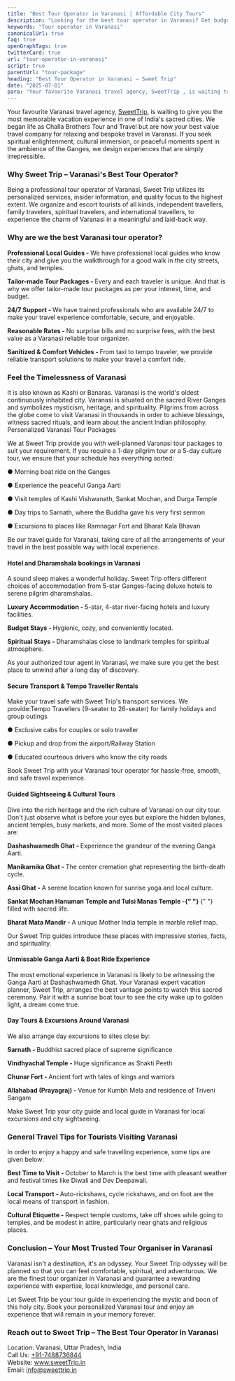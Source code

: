 ```yaml
---
title: "Best Tour Operator in Varanasi | Affordable City Tours"
description: "Looking for the best tour operator in Varanasi? Get budget-friendly, hassle-free tours with local insights and 24/7 support. Reserve your spot now!"
keywords: "Tour operator in Varanasi"
canonicalUrl: true
faq: true
openGraphTags: true
twitterCard: true
url: "tour-operator-in-varanasi"
script: true
parentUrl: "tour-package"
heading: "Best Tour Operator in Varanasi – Sweet Trip"
date: "2025-07-01"
para: "Your favourite Varanasi travel agency, SweetTrip , is waiting to give you the most memorable vacation experience in one of India's sacred cities. We began life as Challa Brothers Tour and Travel but are now your best value travel company for relaxing and bespoke travel in Varanasi."
---
```


<p>Your favourite Varanasi travel agency, <a href="https://sweettrip.in">SweetTrip</a>, is waiting to give
you the most memorable vacation experience in one of India's
sacred cities. We began life as Challa Brothers Tour and Travel
but are now your best value travel company for relaxing and
bespoke travel in Varanasi. If you seek spiritual enlightenment,
cultural immersion, or peaceful moments spent in the ambience of
the Ganges, we design experiences that are simply irrepressible.
</p>
<h3 className="mt-5 font-bold">
Why Sweet Trip – Varanasi's Best Tour Operator?
</h3>
<p>
                Being a professional tour operator of Varanasi, Sweet Trip
                utilizes its personalized services, insider information, and
                quality focus to the highest extent. We organize and escort
                tourists of all kinds, independent travellers, family travelers,
                spiritual travelers, and international travellers, to experience
                the charm of Varanasi in a meaningful and laid-back way.
              </p>
              <h3 className="mt-5 font-bold">
                Why are we the best Varanasi tour operator?
              </h3>
              <p>
                <strong>Professional Local Guides - </strong> We have
                professional local guides who know their city and give you the
                walkthrough for a good walk in the city streets, ghats, and
                temples.
              </p>
              <p className="mt-2">
                <strong>Tailor-made Tour Packages - </strong> Every and each
                traveler is unique. And that is why we offer tailor-made tour
                packages as per your interest, time, and budget.
              </p>
              <p className="mt-2">
                <strong>24/7 Support - </strong> We have trained professionals
                who are available 24/7 to make your travel experience
                comfortable, secure, and enjoyable.
              </p>
              <p className="mt-2">
                <strong>Reasonable Rates - </strong> No surprise bills and no
                surprise fees, with the best value as a Varanasi reliable tour
                organizer.
              </p>
              <p className="mt-2">
                <strong>Sanitized & Comfort Vehicles - </strong> From taxi to
                tempo traveler, we provide reliable transport solutions to make
                your travel a comfort ride.
              </p>
              <h3 className="mt-5 font-bold">
                Feel the Timelessness of Varanasi
              </h3>
              <p>
                It is also known as Kashi or Banaras. Varanasi is the world's
                oldest continuously inhabited city. Varanasi is situated on the
                sacred River Ganges and symbolizes mysticism, heritage, and
                spirituality. Pilgrims from across the globe come to visit
                Varanasi in thousands in order to achieve blessings, witness
                sacred rituals, and learn about the ancient Indian philosophy.
                Personalized Varanasi Tour Packages
              </p>
              <p className="mt-5">
                We at Sweet Trip provide you with well-planned Varanasi tour
                packages to suit your requirement. If you require a 1-day
                pilgrim tour or a 5-day culture tour, we ensure that your
                schedule has everything sorted:
              </p>
              <p className="mt-5">● Morning boat ride on the Ganges</p>
              <p>● Experience the peaceful Ganga Aarti</p>
              <p>
                ● Visit temples of Kashi Vishwanath, Sankat Mochan, and Durga
                Temple
              </p>
              <p>
                ● Day trips to Sarnath, where the Buddha gave his very first
                sermon
              </p>
              <p>
                ● Excursions to places like Ramnagar Fort and Bharat Kala Bhavan
              </p>
              <p className="mt-5">
                Be our travel guide for Varanasi, taking care of all the
                arrangements of your travel in the best possible way with local
                experience.
              </p>
              <h4 className="mt-5 font-bold">
                Hotel and Dharamshala bookings in Varanasi
              </h4>
              <p>
                A sound sleep makes a wonderful holiday. Sweet Trip offers
                different choices of accommodation from 5-star Ganges-facing
                deluxe hotels to serene pilgrim dharamshalas.
              </p>
              <p className="mt-5">
                <strong>Luxury Accommodation - </strong> 5-star, 4-star
                river-facing hotels and luxury facilities.
              </p>
              <p className="mt-2">
                <strong>Budget Stays - </strong> Hygienic, cozy, and
                conveniently located.
              </p>
              <p className="mt-2">
                <strong>Spiritual Stays - </strong> Dharamshalas close to
                landmark temples for spiritual atmosphere.
              </p>
              <p className="mt-5">
                As your authorized tour agent in Varanasi, we make sure you get
                the best place to unwind after a long day of discovery.
              </p>
              <h4 className="mt-5 font-bold">
                Secure Transport & Tempo Traveller Rentals
              </h4>
              <p>
                Make your travel safe with Sweet Trip's transport services. We
                provide:Tempo Travellers (9-seater to 26-seater) for family
                holidays and group outings
              </p>
              <p className="mt-5">
                ● Exclusive cabs for couples or solo traveller
              </p>
              <p>● Pickup and drop from the airport/Railway Station</p>
              <p>● Educated courteous drivers who know the city roads</p>
              <p className="mt-5">
                Book Sweet Trip with your Varanasi tour operator for
                hassle-free, smooth, and safe travel experience.
              </p>
              <h4 className="mt-5 font-bold">
                Guided Sightseeing & Cultural Tours
              </h4>
              <p>
                Dive into the rich heritage and the rich culture of Varanasi on
                our city tour. Don't just observe what is before your eyes but
                explore the hidden bylanes, ancient temples, busy markets, and
                more. Some of the most visited places are:
              </p>
              <p className="mt-5">
                <strong>Dashashwamedh Ghat - </strong> Experience the grandeur
                of the evening Ganga Aarti.
              </p>
              <p>
                <strong>Manikarnika Ghat - </strong> The center cremation ghat
                representing the birth-death cycle.
              </p>
              <p>
                <strong>Assi Ghat - </strong> A serene location known for
                sunrise yoga and local culture.
              </p>
              <p>
                <strong>
                  Sankat Mochan Hanuman Temple and Tulsi Manas Temple -{" "}
                </strong>{" "}
                filled with sacred life.
              </p>
              <p>
                <strong>Bharat Mata Mandir - </strong> A unique Mother India
                temple in marble relief map.
              </p>
              <p className="mt-5">
                Our Sweet Trip guides introduce these places with impressive
                stories, facts, and spirituality.
              </p>
              <h4 className="mt-5 font-bold">
                Unmissable Ganga Aarti & Boat Ride Experience
              </h4>
              <p>
                The most emotional experience in Varanasi is likely to be
                witnessing the Ganga Aarti at Dashashwamedh Ghat. Your Varanasi
                expert vacation planner, Sweet Trip, arranges the best vantage
                points to watch this sacred ceremony. Pair it with a sunrise
                boat tour to see the city wake up to golden light, a dream come
                true.
              </p>
              <h4 className="mt-5 font-bold">
                Day Tours & Excursions Around Varanasi
              </h4>
              <p>We also arrange day excursions to sites close by:</p>
              <p className="mt-5">
                <strong>Sarnath - </strong> Buddhist sacred place of supreme
                significance
              </p>
              <p>
                <strong>Vindhyachal Temple - </strong> Huge significance as
                Shakti Peeth
              </p>
              <p>
                <strong>Chunar Fort - </strong> Ancient fort with tales of kings
                and warriors
              </p>
              <p>
                <strong>Allahabad (Prayagraj) - </strong> Venue for Kumbh Mela
                and residence of Triveni Sangam
              </p>
              <p className="mt-5">
                Make Sweet Trip your city guide and local guide in Varanasi for local excursions and city sightseeing.
              </p>
              <h3 className="mt-5 font-bold">
                General Travel Tips for Tourists Visiting Varanasi
              </h3>
              <p>In order to enjoy a happy and safe travelling experience, some tips are given below:</p>
              <p className="mt-5">
              <strong>Best Time to Visit - </strong> October to March is the best time with pleasant weather and festival times like Diwali and Dev Deepawali. </p>

<p>
              <strong>Local Transport - </strong> Auto-rickshaws, cycle rickshaws, and on foot are the local means of transport in fashion. </p>
<p>
              <strong>Cultural Etiquette - </strong> Respect temple customs, take off shoes while going to temples, and be modest in attire, particularly near ghats and religious places.
              </p>              
              <h3 className="mt-5 font-bold">
                Conclusion – Your Most Trusted Tour Organiser in Varanasi
              </h3>
              <p>
               Varanasi isn't a destination, it's an odyssey. Your Sweet Trip odyssey will be planned so that you can feel comfortable, spiritual, and adventurous. We are the finest tour organizer in Varanasi and guarantee a rewarding experience with expertise, local knowledge, and personal care.
              </p>
              <p className="mt-5">
                Let Sweet Trip be your tour guide in experiencing the mystic and boon of this holy city. Book your personalized Varanasi tour and enjoy an experience that will remain in your memory forever.
              </p>
              <h3 className="mt-5 font-bold">
                Reach out to Sweet Trip – The Best Tour Operator in Varanasi
              </h3>
              <p>
                Location: Varanasi, Uttar Pradesh, India<br/>
                Call Us: <a href="tel:+91-7488736844">+91-7488736844</a><br/>
                Website: <a href="https://sweettrip.in/">www.sweetTrip.in</a><br/>
                Email: <a href="mailto:info@sweettrip.in">info@sweettrip.in</a>
              </p>
